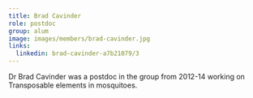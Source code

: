 ```yaml
---
title: Brad Cavinder
role: postdoc
group: alum
image: images/members/brad-cavinder.jpg
links:
  linkedin: brad-cavinder-a7b21079/3
---
```


Dr Brad Cavinder was a postdoc in the group from 2012-14 working on Transposable elements in mosquitoes.
